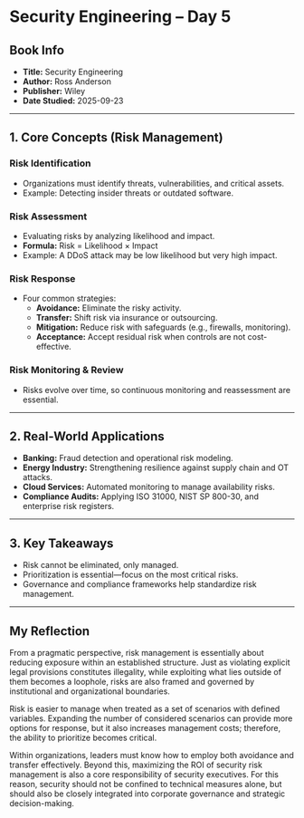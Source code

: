 # Security Engineering – Day 5

## Book Info
- **Title:** Security Engineering  
- **Author:** Ross Anderson  
- **Publisher:** Wiley  
- **Date Studied:** 2025-09-23  

---

## 1. Core Concepts (Risk Management)

### Risk Identification  
- Organizations must identify threats, vulnerabilities, and critical assets.  
- Example: Detecting insider threats or outdated software.  

### Risk Assessment  
- Evaluating risks by analyzing likelihood and impact.  
- **Formula:** Risk = Likelihood × Impact  
- Example: A DDoS attack may be low likelihood but very high impact.  

### Risk Response  
- Four common strategies:  
  - **Avoidance:** Eliminate the risky activity.  
  - **Transfer:** Shift risk via insurance or outsourcing.  
  - **Mitigation:** Reduce risk with safeguards (e.g., firewalls, monitoring).  
  - **Acceptance:** Accept residual risk when controls are not cost-effective.  

### Risk Monitoring & Review  
- Risks evolve over time, so continuous monitoring and reassessment are essential.  

---

## 2. Real-World Applications
- **Banking:** Fraud detection and operational risk modeling.  
- **Energy Industry:** Strengthening resilience against supply chain and OT attacks.  
- **Cloud Services:** Automated monitoring to manage availability risks.  
- **Compliance Audits:** Applying ISO 31000, NIST SP 800-30, and enterprise risk registers.  

---

## 3. Key Takeaways
- Risk cannot be eliminated, only managed.  
- Prioritization is essential—focus on the most critical risks.  
- Governance and compliance frameworks help standardize risk management.  

---

## My Reflection
From a pragmatic perspective, risk management is essentially about reducing exposure within an established structure. Just as violating explicit legal provisions constitutes illegality, while exploiting what lies outside of them becomes a loophole, risks are also framed and governed by institutional and organizational boundaries.

Risk is easier to manage when treated as a set of scenarios with defined variables. Expanding the number of considered scenarios can provide more options for response, but it also increases management costs; therefore, the ability to prioritize becomes critical.

Within organizations, leaders must know how to employ both avoidance and transfer effectively. Beyond this, maximizing the ROI of security risk management is also a core responsibility of security executives. For this reason, security should not be confined to technical measures alone, but should also be closely integrated into corporate governance and strategic decision-making.
